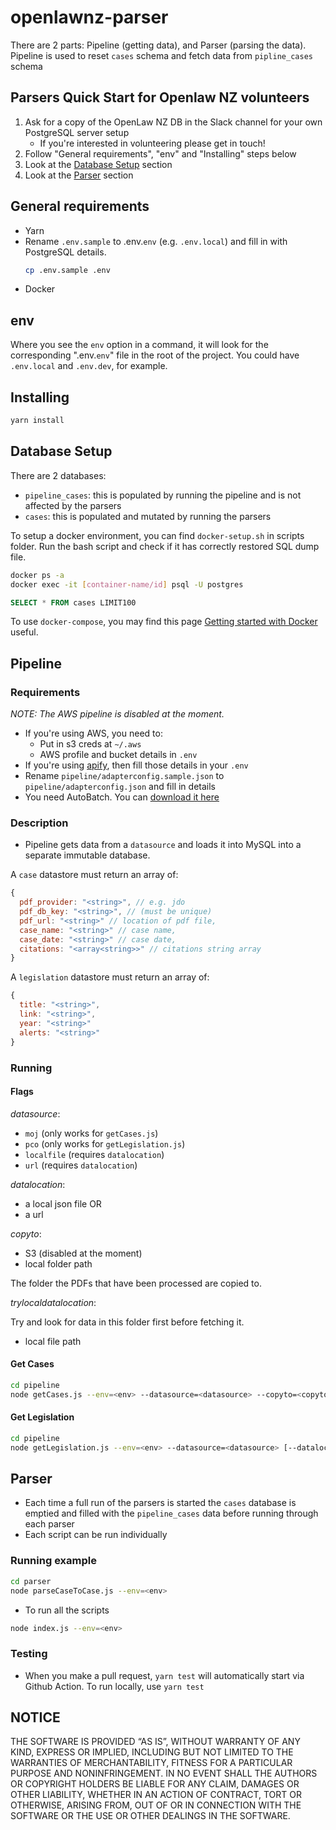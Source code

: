 # openlawnz-parser

There are 2 parts: Pipeline (getting data), and Parser (parsing the data). Pipeline is used to reset `cases` schema and fetch data from `pipline_cases` schema

## Parsers Quick Start for Openlaw NZ volunteers

1. Ask for a copy of the OpenLaw NZ DB in the Slack channel for your own PostgreSQL server setup
    * If you're interested in volunteering please get in touch!
2. Follow "General requirements", "env" and "Installing" steps below
3. Look at the [Database Setup](#database-setup) section
3. Look at the [Parser](#parser) section

## General requirements

- Yarn
- Rename `.env.sample` to .env.`env` (e.g. `.env.local`) and fill in with PostgreSQL details.
   ```bash
   cp .env.sample .env
   ```
- Docker

## env

Where you see the `env` option in a command, it will look for the corresponding ".env.`env`" file in the root of the project. You could have `.env.local` and `.env.dev`, for example.

## Installing

```bash
yarn install
```

## Database Setup

There are 2 databases:

- `pipeline_cases`: this is populated by running the pipeline and is not affected by the parsers
- `cases`: this is populated and mutated by running the parsers

To setup a docker environment, you can find `docker-setup.sh` in scripts folder. Run the bash script and check if it has correctly restored SQL dump file.

```bash
docker ps -a
docker exec -it [container-name/id] psql -U postgres
```
```sql
SELECT * FROM cases LIMIT100
```

To use `docker-compose`, you may find this page [Getting started with Docker](https://github.com/openlawnz/openlawnz-api/wiki/%F0%9F%9B%B3%EF%B8%8F-Getting-started-with-Docker) useful.

## Pipeline

### Requirements

*NOTE: The AWS pipeline is disabled at the moment.*
- If you're using AWS, you need to:
  - Put in s3 creds at `~/.aws`
  - AWS profile and bucket details in `.env`
- If you're using [apify](https://www.apify.com/), then fill those details in your `.env`
- Rename `pipeline/adapterconfig.sample.json` to `pipeline/adapterconfig.json` and fill in details
- You need AutoBatch. You can [download it here](https://www.evermap.com/AutoBatch.asp)

### Description

- Pipeline gets data from a `datasource` and loads it into MySQL into a separate immutable database.

A `case` datastore must return an array of:

```javascript
{
  pdf_provider: "<string>", // e.g. jdo
  pdf_db_key: "<string>", // (must be unique)
  pdf_url: "<string>" // location of pdf file,
  case_name: "<string>" // case name,
  case_date: "<string>" // case date,
  citations: "<array<string>>" // citations string array
}
```

A `legislation` datastore must return an array of:

```javascript
{
  title: "<string>",
  link: "<string>",
  year: "<string>"
  alerts: "<string>"
}
```

### Running

#### Flags

*datasource*:

  - `moj` (only works for `getCases.js`)
  - `pco` (only works for `getLegislation.js`)
  - `localfile` (requires `datalocation`)
  - `url` (requires `datalocation`)

*datalocation*:

  - a local json file OR
  - a url

*copyto*:

- S3 (disabled at the moment)
- local folder path

The folder the PDFs that have been processed are copied to.

*trylocaldatalocation*:

Try and look for data in this folder first before fetching it.

  - local file path

#### Get Cases

```bash
cd pipeline
node getCases.js --env=<env> --datasource=<datasource> --copyto=<copyto> [--datalocation=<datalocation>] [--trylocaldatalocation=<trylocaldatalocation>]
```

#### Get Legislation

```bash
cd pipeline
node getLegislation.js --env=<env> --datasource=<datasource> [--datalocation=<datalocation>]
```

## Parser

- Each time a full run of the parsers is started the `cases` database is emptied and filled with the `pipeline_cases` data before running through each parser
- Each script can be run individually

### Running example

```bash
cd parser
node parseCaseToCase.js --env=<env>
```

- To run all the scripts
```bash
node index.js --env=<env>
```

### Testing
- When you make a pull request, `yarn test` will automatically start via Github Action. To run locally, use `yarn test`

## NOTICE

THE SOFTWARE IS PROVIDED “AS IS”, WITHOUT WARRANTY OF ANY KIND, EXPRESS OR IMPLIED, INCLUDING BUT NOT LIMITED TO THE WARRANTIES OF MERCHANTABILITY, FITNESS FOR A PARTICULAR PURPOSE AND NONINFRINGEMENT. IN NO EVENT SHALL THE AUTHORS OR COPYRIGHT HOLDERS BE LIABLE FOR ANY CLAIM, DAMAGES OR OTHER LIABILITY, WHETHER IN AN ACTION OF CONTRACT, TORT OR OTHERWISE, ARISING FROM, OUT OF OR IN CONNECTION WITH THE SOFTWARE OR THE USE OR OTHER DEALINGS IN THE SOFTWARE.
